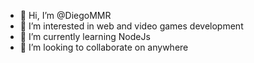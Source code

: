 - 👋 Hi, I’m @DiegoMMR
- 👀 I’m interested in web and video games development
- 🌱 I’m currently learning NodeJs
- 💞️ I’m looking to collaborate on anywhere

<!---
- 📫 How to reach me ...
DiegoMMR/DiegoMMR is a ✨ special ✨ repository because its `README.md` (this file) appears on your GitHub profile.
You can click the Preview link to take a look at your changes.
--->

